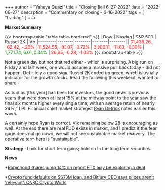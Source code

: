 +++
author = "Yaheya Quazi"
title = "Closing Bell 6-27-2022"
date = "2022-06-27"
description = "Commentary on closing - 6-16-2022"
tags = [
"trading"
]
+++

**Market Summary**

{{< bootstrap-table "table table-bordered" >}}
| Dow | Nasdaq | S&P 500 | Russel 2K | Vix
|---------|--------|--------|--------|--------|
| <font style="color:red;"> 31,438.26, -62.42, -.20%  </font> | <font style="color:red;"> 11,524.55, -83.07, -0.72% </font> | <font style="color:red;"> 3,900.11, -11.63, -0.30% </font> | <font style="color:green;">1,771.74, 6.01, 0.34% </font>| <font style="color:red;">26.95, -0.28, -1.03%</font>
{{< /bootstrap-table >}}


Not a green day but not that red either - which is surprising. A big run on Friday and last week, one would assume a massive pull back today - did not happen. Definitely a good sign. Russel 2K ended up green, which is usually indicator for the growth stocks. Read the following this weekend, wanted to share - 

As bad as [this year] has been for investors, the good news is previous years that were down at least 15% at the midway point to the year saw the final six months higher every single time, with an average return of nearly 24%,” LPL Financial chief market strategist [Ryan Detrick](https://lplresearch.com/2022/06/22/3-reasons-it-is-so-bad-it-is-good/) noted earlier this week. 

A certainly hope Ryan is correct. Vix remaining below 28 is encouraging as well. At the end there are real FUD exists in market, and I predict if the fear gage does not go down, we will not see sustainable market recovery. The operative term here is "sustainable".  

**Strategy** : Look for short term gains; hold on to the long term securities.

**News** 


*[Robinhood shares jump 14% on report FTX may be exploring a deal](https://www.cnbc.com/2022/06/27/robinhood-shares-jump-12percent-and-are-halted-on-report-ftx-may-be-exploring-a-deal.html)

*[Crypto fund defaults on $670M loan, and Bitfury CEO says prices aren’t ‘relevant’: CNBC Crypto World](https://www.cnbc.com/video/2022/06/27/crypto-fund-defaults-on-670m-loan-and-bitfury-ceo-says-prices-arent-relevant-cnbc-crypto-world.html)